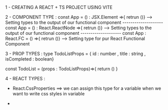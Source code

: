 <!--^ TYPESCRIPT IN REACT TUTORIAL  -->

1 - CREATING A REACT + TS PROJECT USING VITE

2 - COMPONENT TYPE : const App = () : JSX.Element =>{ retrun ()} --> Setting types to the output of our functional component
-------------------- const App = () : React.ReactNode =>{ retrun ()} --> Setting types to the output of our functional component
-------------------- const App : React.FC = () =>{ retrun ()} --> Setting type for pur React Functional Component


3 - PROP TYPES : 
type TodoListProps = { id : number , title : string , isCompleted : boolean}

const TodoList = (props : TodoListProps)=>{
    return ()
}

<!-- WE SHOULD ALWAYS DECLARE A TYPE FOR FUNCTIONAL COMPONENTS PROPS , WE USUALLY NAME THE TYPE AS THE FC.NAME + PROPS == type TodoListProps ={} -->
<!-- WE CAN ALSO EXPORT TYPES AND USE IT IN OTHER COMPONENTS -->


4 - REACT TYPES : 

- React.CssProperties ==> we can assign this type for a variable when we want to write css styles in variable

-